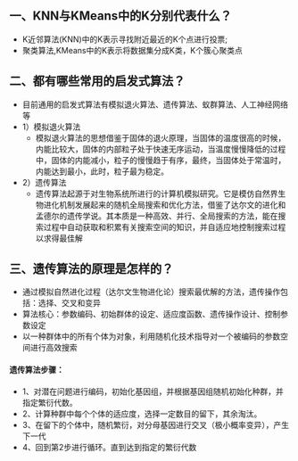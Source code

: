 ## 一、KNN与KMeans中的K分别代表什么？
+ K近邻算法(KNN)中的K表示寻找附近最近的K个点进行投票;
+ 聚类算法,KMeans中的K表示将数据集分成K类，K个簇心聚类点

## 二、都有哪些常用的启发式算法？
+ 目前通用的启发式算法有模拟退火算法、遗传算法、蚁群算法、人工神经网络等
+ 1）模拟退火算法  
   + 模拟退火算法的思想借鉴于固体的退火原理，当固体的温度很高的时候，内能比较大，固体的内部粒子处于快速无序运动，当温度慢慢降低的过程中，固体的内能减小，粒子的慢慢趋于有序，最终，当固体处于常温时，内能达到最小，此时，粒子最为稳定。
+ 2）遗传算法  
   + 遗传算法起源于对生物系统所进行的计算机模拟研究。它是模仿自然界生物进化机制发展起来的随机全局搜索和优化方法，借鉴了达尔文的进化和孟德尔的遗传学说。其本质是一种高效、并行、全局搜索的方法，能在搜索过程中自动获取和积累有关搜索空间的知识，并自适应地控制搜索过程以求得最佳解
 
## 三、遗传算法的原理是怎样的？
 + 通过模拟自然进化过程（达尔文生物进化论）搜索最优解的方法，遗传操作包括：选择、交叉和变异  
 + 算法核心：参数编码、初始群体的设定、适应度函数、遗传操作设计、控制参数设定
 + 以一种群体中的所有个体为对象，利用随机化技术指导对一个被编码的参数空间进行高效搜索
#### 遗传算法步骤：
  + 1、对潜在问题进行编码，初始化基因组，并根据基因组随机初始化种群，并指定繁衍代数。
  + 2、计算种群中每个个体的适应度，选择一定数目的留下，其余淘汰。
  + 3、在留下的个体中，随机繁衍，对分母基因进行交叉（极小概率变异），产生下一代
  + 4、回到第2步进行循环。直到达到指定的繁衍代数
 
